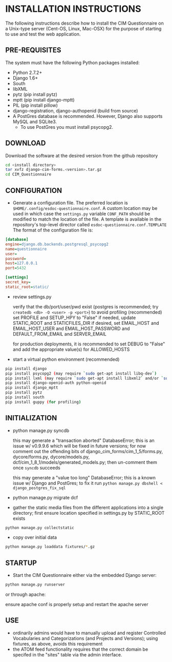# INSTALLATION INSTRUCTIONS

The following instructions describe how to install the CIM Questionnaire on a Unix-type server (Cent-OS, Linux, Mac-OSX) for the purpose of starting to use and test the web application. 

## PRE-REQUISITES

The system must have the following Python packages installed:

* Python 2.7.2+
* Django 1.6+
* South
* libXML
* pytz (pip install pytz)
* mptt (pip install django-mptt)
* PIL (pip install pillow)
* django-registration, django-authopenid (build from source)
* A PostGres database is recommended.  However, Django also supports MySQL and SQLite3.
    * To use PostGres you must install psycopg2.

## DOWNLOAD

Download the software at the desired version from the github repository

```sh
cd <install directory>
tar xvfz django-cim-forms.<version>.tar.gz
cd CIM_Questionnaire
```

## CONFIGURATION

* Generate a configuration file. The preferred location is ``$HOME/.config/esdoc-questionnaire.conf``. A custom location may be used in which case the ``settings.py`` variable ``CONF_PATH`` should be modified to match the location of the file. A template is available in the repository's top-level director called ``esdoc-questionnaire.conf.TEMPLATE`` The format of the configuration file is:

```ini
[database]
engine=django.db.backends.postgresql_psycopg2
name=questionnaire
user=
password=
host=127.0.0.1
port=5432

[settings]
secret_key=
static_root=static/
```

* review settings.py

  verify that the db/port/user/pwd exist (postgres is recommended; try `createdb <db> -O <user> -p <port>`)
  to avoid profiling (recommended) set PROFILE and SETUP_HPY to "False"
  if needed, update STATIC_ROOT and STATICFILES_DIR
  if desired, set EMAIL_HOST and EMAIL_HOST_USER and EMAIL_HOST_PASSWORD and DEFAULT_FROM_EMAIL and SERVER_EMAIL

  for production deployments, it is recommended to set DEBUG to "False" and add the appropriate value(s) for ALLOWED_HOSTS

* start a virtual python environment (recommended)

```sh
pip install django
pip install psycopg2 (may require `sudo get-apt install libq-dev`)
pip install lxml (may require `sudo get-apt install libxml2` and/or `sudo get-apt install libxslt`)
pip install django-openid-auth python-openid
pip install django_mptt
pip install pytz
pip install south
pip install guppy (for profiling)
```

## INITIALIZATION

* python manage.py syncdb 

  this may generate a "transaction aborted" DatabaseError; this is an issue w/ v0.9.9.6 which will be fixed in future versions; for now comment out the offending bits of django_cim_forms/cim_1_5/forms.py, dycore/forms.py, dycore/models.py, dcf/cim_1_8_1/models/generated_models.py; then un-comment them once `syncdb` succeeds
  
  this may generate a "value too long" DatabaseError; this is a known issue w/ Django and PostGres; to fix it run `python manage.py dbshell < django_postgres_fix_sql`

* python manage.py migrate dcf 
* gather the static media files from the different applications into a single directory; first ensure location specified in settings.py by STATIC_ROOT exists

```sh
python manage.py collectstatic
```

* copy over initial data

```sh
python manage.py loaddata fixtures/*.gz
```

## STARTUP

* Start the CIM Questionnaire either via the embedded Django server:

```sh
python manage.py runserver
```

  or through apache:

  ensure apache conf is properly setup and restart the apache server

## USE

* ordinarily admins would have to manually upload and register Controlled Vocabularies and Categorizations (and Projects and Versions); using fixtures, as above, avoids this requirement
* the ATOM feed functionality requires that the correct domain be specifed in the "sites" table via the admin interface.

